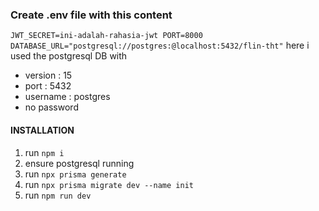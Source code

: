 ### Create .env file with this content
`JWT_SECRET=ini-adalah-rahasia-jwt
PORT=8000
DATABASE_URL="postgresql://postgres:@localhost:5432/flin-tht"`
here i used the postgresql DB with 
- version : 15
- port : 5432
- username : postgres
- no password

#### INSTALLATION

1. run `npm i`
2. ensure postgresql running
3. run `npx prisma generate`
4. run `npx prisma migrate dev --name init`
5. run `npm run dev`